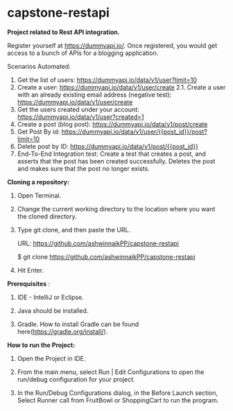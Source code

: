 # capstone-restapi
<b>Project related to Rest API integration.</b>

Register yourself at https://dummyapi.io/. Once registered, you would get access to a bunch of APIs for a blogging application. 

Scenarios Automated:
1. Get the list of users: https://dummyapi.io/data/v1/user?limit=10
2. Create a user: https://dummyapi.io/data/v1/user/create
2.1. Create a user with an already existing email address (negative test): https://dummyapi.io/data/v1/user/create
3. Get the users created under your account: https://dummyapi.io/data/v1/user?created=1
4. Create a post (blog post): https://dummyapi.io/data/v1/post/create
5. Get Post By id: https://dummyapi.io/data/v1/user/{{post_id}}/post?limit=10
6. Delete post by ID: https://dummyapi.io/data/v1/post/{{post_id}}
7. End-To-End Integration test: Create a test that creates a post, and asserts that the post has been created successfully. Deletes the post and makes sure that the post no longer exists.

<b>Cloning a repository:</b>

1. Open Terminal.

2. Change the current working directory to the location where you want the cloned directory.

3. Type git clone, and then paste the URL.

    URL: https://github.com/ashwinnaikPP/capstone-restapi

    $ git clone https://github.com/ashwinnaikPP/capstone-restapi

4. Hit Enter.

<b>Prerequisites</b> :

1. IDE - IntelliJ or Eclipse.

2. Java should be installed.

3. Gradle. How to install Gradle can be found here(https://gradle.org/install/).

<b>How to run the Project:</b>

1. Open the Project in IDE.

2. From the main menu, select Run | Edit Configurations to open the run/debug configuration for your project.

3. In the Run/Debug Configurations dialog, in the Before Launch section, Select Runner call from FruitBowl or ShoppingCart to run the program.
